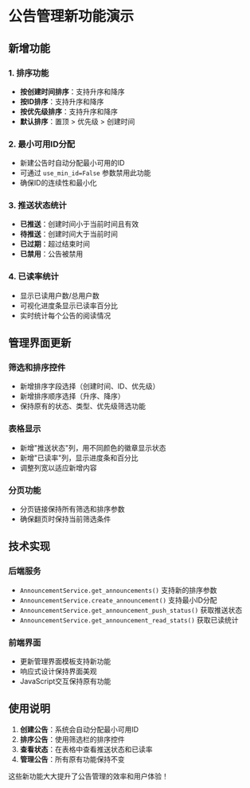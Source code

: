 # 公告管理新功能演示

## 新增功能

### 1. 排序功能
- **按创建时间排序**：支持升序和降序
- **按ID排序**：支持升序和降序  
- **按优先级排序**：支持升序和降序
- **默认排序**：置顶 > 优先级 > 创建时间

### 2. 最小可用ID分配
- 新建公告时自动分配最小可用的ID
- 可通过 `use_min_id=False` 参数禁用此功能
- 确保ID的连续性和最小化

### 3. 推送状态统计
- **已推送**：创建时间小于当前时间且有效
- **待推送**：创建时间大于当前时间
- **已过期**：超过结束时间
- **已禁用**：公告被禁用

### 4. 已读率统计
- 显示已读用户数/总用户数
- 可视化进度条显示已读率百分比
- 实时统计每个公告的阅读情况

## 管理界面更新

### 筛选和排序控件
- 新增排序字段选择（创建时间、ID、优先级）
- 新增排序顺序选择（升序、降序）
- 保持原有的状态、类型、优先级筛选功能

### 表格显示
- 新增"推送状态"列，用不同颜色的徽章显示状态
- 新增"已读率"列，显示进度条和百分比
- 调整列宽以适应新增内容

### 分页功能
- 分页链接保持所有筛选和排序参数
- 确保翻页时保持当前筛选条件

## 技术实现

### 后端服务
- `AnnouncementService.get_announcements()` 支持新的排序参数
- `AnnouncementService.create_announcement()` 支持最小ID分配
- `AnnouncementService.get_announcement_push_status()` 获取推送状态
- `AnnouncementService.get_announcement_read_stats()` 获取已读统计

### 前端界面
- 更新管理界面模板支持新功能
- 响应式设计保持界面美观
- JavaScript交互保持原有功能

## 使用说明

1. **创建公告**：系统会自动分配最小可用ID
2. **排序公告**：使用筛选栏的排序控件
3. **查看状态**：在表格中查看推送状态和已读率
4. **管理公告**：所有原有功能保持不变

这些新功能大大提升了公告管理的效率和用户体验！
